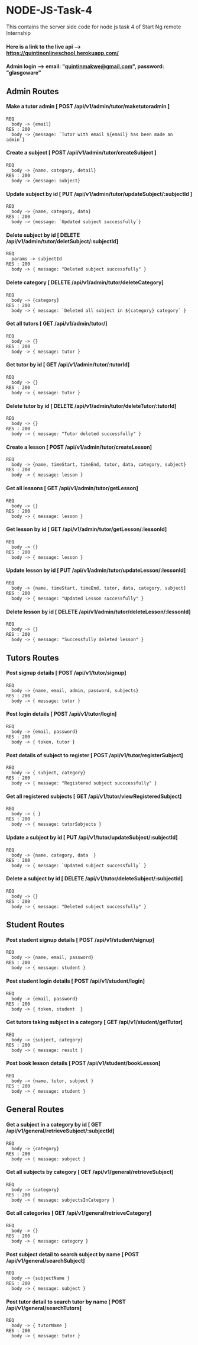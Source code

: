 # NODE-JS-Task-4
This contains the server side code for node js task 4 of Start Ng remote Internship

#### Here is a link to the live api --> https://quintinonlineschool.herokuapp.com/

#### Admin login --> email: "quintinmakwe@gmail.com", password: "glasgoware"

## Admin Routes
  #### Make a tutor admin [ POST /api/v1/admin/tutor/maketutoradmin ]
    REQ
      body -> {email}
    RES : 200
      body -> {message: `Tutor with email ${email} has been made an admin`}
  #### Create a subject [ POST /api/v1/admin/tutor/createSubject ]
    REQ
      body -> {name, category, detail}
    RES : 200
      body -> {message: subject}  
  #### Update subject by id [ PUT /api/v1/admin/tutor/updateSubject/:subjectId ]
    REQ
      body -> {name, category, data}
    RES : 200
      body -> {message: `Updated subject successfully`}   
  #### Delete subject by id  [ DELETE /api/v1/admin/tutor/deletSubject/:subjectId]
    REQ
      params -> subjectId
    RES : 200
      body -> { message: "Deleted subject successfully" }   
  #### Delete category  [ DELETE /api/v1/admin/tutor/deleteCategory]
    REQ
      body -> {category}
    RES : 200
      body -> { message: `Deleted all subject in ${category} category` }   
  #### Get all tutors  [ GET /api/v1/admin/tutor/]
    REQ
      body -> {}
    RES : 200
      body -> { message: tutor }   
  #### Get tutor by id  [ GET /api/v1/admin/tutor/:tutorId]
    REQ
      body -> {}
    RES : 200
      body -> { message: tutor }   
  #### Delete tutor by id  [ DELETE /api/v1/admin/tutor/deleteTutor/:tutorId]
    REQ
      body -> {}
    RES : 200
      body -> { message: "Tutor deleted successfully" }     
  #### Create a lesson  [ POST /api/v1/admin/tutor/createLesson]
    REQ
      body -> {name, timeStart, timeEnd, tutor, data, category, subject}
    RES : 200
      body -> { message: lesson }    
  #### Get all lessons  [ GET /api/v1/admin/tutor/getLesson]
    REQ
      body -> {}
    RES : 200
      body -> { message: lesson }   
  #### Get lesson by id  [ GET /api/v1/admin/tutor/getLesson/:lessonId]
    REQ
      body -> {}
    RES : 200
      body -> { message: lesson }     
  #### Update lesson by id  [ PUT /api/v1/admin/tutor/updateLesson/:lessonId]
    REQ
      body -> {name, timeStart, timeEnd, tutor, data, category, subject}
    RES : 200
      body -> { message: "Updated Lesson successfully" }    
  #### Delete lesson by id  [ DELETE /api/v1/admin/tutor/deleteLesson/:lessonId]
    REQ
      body -> {}
    RES : 200
      body -> { message: "Successfully deleted lesson" }    
   

## Tutors Routes
  #### Post signup details  [ POST /api/v1/tutor/signup]
    REQ
      body -> {name, email, admin, password, subjects}
    RES : 200
      body -> { message: tutor } 
  #### Post login details  [ POST /api/v1/tutor/login]
    REQ
      body -> {email, password}
    RES : 200
      body -> { token, tutor }  
  #### Post details of subject to register  [ POST /api/v1/tutor/registerSubject]
    REQ
      body -> { subject, category}
    RES : 200
      body -> { message: "Registered subject succcessfully" }  
  #### Get all registered subjects  [ GET /api/v1/tutor/viewRegisteredSubject]
    REQ
      body -> { }
    RES : 200
      body -> { message: tutorSubjects }  
  #### Update a subject by id  [ PUT /api/v1/tutor/updateSubject/:subjectId]
    REQ
      body -> {name, category, data  }
    RES : 200
      body -> { message: `Updated subject successfully` }  
  #### Delete a subject by id  [ DELETE /api/v1/tutor/deleteSubject/:subjectId]
    REQ
      body -> {}
    RES : 200
      body -> { message: "Deleted subject successfully" } 


## Student Routes
  #### Post student signup details  [ POST /api/v1/student/signup]
    REQ
      body -> {name, email, password}
    RES : 200
      body -> { message: student }   
  #### Post student login details  [ POST /api/v1/student/login]
    REQ
      body -> {email, password}
    RES : 200
      body -> { token, student  }   
  #### Get tutors taking subject in a category  [ GET /api/v1/student/getTutor]
    REQ
      body -> {subject, category}
    RES : 200
      body -> { message: result }    
  #### Post book lesson details  [ POST /api/v1/student/bookLesson]
    REQ
      body -> {name, tutor, subject }
    RES : 200
      body -> { message: student }   


## General Routes
  #### Get a subject in a category by id  [ GET /api/v1/general/retrieveSubject/:subjectId]
    REQ
      body -> {category}
    RES : 200
      body -> { message: subject }    
  #### Get all subjects by category  [ GET /api/v1/general/retrieveSubject]
    REQ
      body -> {category}
    RES : 200
      body -> { message: subjectsInCategory } 
  #### Get all categories [ GET /api/v1/general/retrieveCategory]
    REQ
      body -> {}
    RES : 200
      body -> { message: category } 
  #### Post subject detail to search subject by name  [ POST /api/v1/general/searchSubject]
    REQ
      body -> {subjectName }
    RES : 200
      body -> { message: subject }  
  #### Post tutor detail to search tutor by name  [ POST /api/v1/general/searchTutors]
    REQ
      body -> { tutorName }
    RES : 200
      body -> { message: tutor } 
